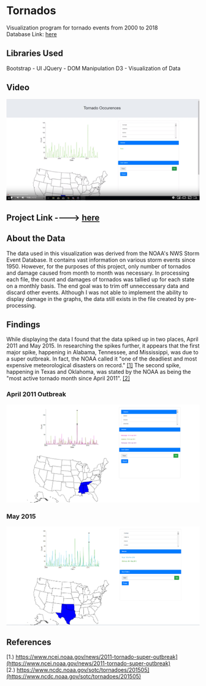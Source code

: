 # Tornados
Visualization program for tornado events from 2000 to 2018<br>
Database Link: [here](https://www.ncdc.noaa.gov/stormevents/)

## Libraries Used
Bootstrap - UI
JQuery - DOM Manipulation
D3 - Visualization of Data

## Video
[![Thumbnail not found](/Screenshots/Thumbnail.png?raw=true)](https://youtu.be/BS6PQjrhPI0)

## Project Link ----> [here](https://davidcooper1.github.io/Tornados/)
## About the Data
The data used in this visualization was derived from the NOAA's NWS Storm Event Database. It contains vast information on various storm events since 1950. However, for the purposes of this project, only number of tornados and damage caused from month to month was necessary. In processing each file, the count and damages of tornados was tallied up for each state on a monthly basis. The end goal was to trim off unneccessary data and discard other events. Although I was not able to implement the ability to display damage in the graphs, the data still exists in the file created by pre-processing.

## Findings
While displaying the data I found that the data spiked up in two places, April 2011 and May 2015. In researching the spikes further, it appears that the first major spike, happening in Alabama, Tennessee, and Mississippi, was due to a super outbreak. In fact, the NOAA called it "one of the deadliest and most expensive meteorological disasters on record." [[1]](https://www.ncei.noaa.gov/news/2011-tornado-super-outbreak) The second spike, happening in Texas and Oklahoma, was stated by the NOAA as being the "most active tornado month since April 2011". [[2]](https://www.ncdc.noaa.gov/sotc/tornadoes/201505)

### April 2011 Outbreak
![Image Not Found](/Screenshots/April2011.png?raw=true)

### May 2015
![Image Not Found](/Screenshots/May2015.png?raw=true)

## References

[1.) https://www.ncei.noaa.gov/news/2011-tornado-super-outbreak](https://www.ncei.noaa.gov/news/2011-tornado-super-outbreak)<br>
[2.) https://www.ncdc.noaa.gov/sotc/tornadoes/201505](https://www.ncdc.noaa.gov/sotc/tornadoes/201505)
